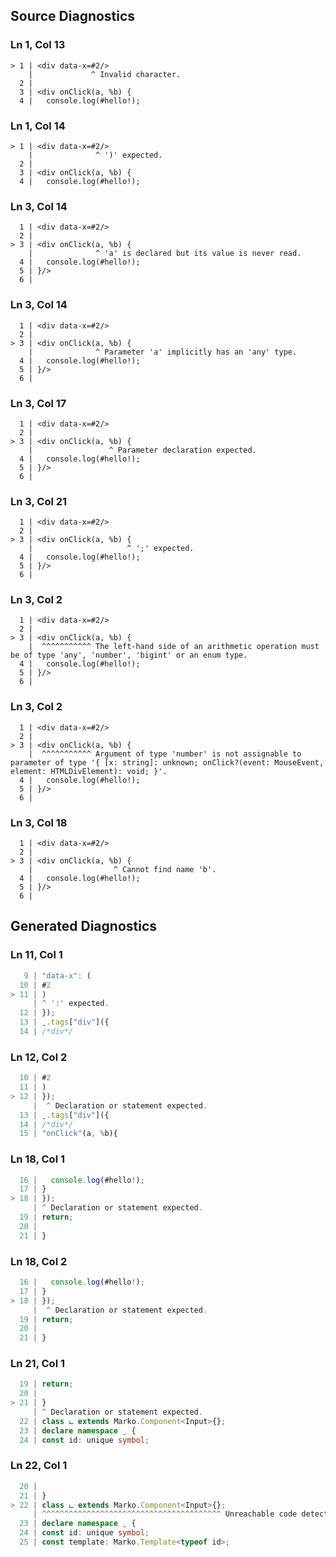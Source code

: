 ## Source Diagnostics
### Ln 1, Col 13
```marko
> 1 | <div data-x=#2/>
    |             ^ Invalid character.
  2 |
  3 | <div onClick(a, %b) {
  4 |   console.log(#hello!);
```

### Ln 1, Col 14
```marko
> 1 | <div data-x=#2/>
    |              ^ ')' expected.
  2 |
  3 | <div onClick(a, %b) {
  4 |   console.log(#hello!);
```

### Ln 3, Col 14
```marko
  1 | <div data-x=#2/>
  2 |
> 3 | <div onClick(a, %b) {
    |              ^ 'a' is declared but its value is never read.
  4 |   console.log(#hello!);
  5 | }/>
  6 |
```

### Ln 3, Col 14
```marko
  1 | <div data-x=#2/>
  2 |
> 3 | <div onClick(a, %b) {
    |              ^ Parameter 'a' implicitly has an 'any' type.
  4 |   console.log(#hello!);
  5 | }/>
  6 |
```

### Ln 3, Col 17
```marko
  1 | <div data-x=#2/>
  2 |
> 3 | <div onClick(a, %b) {
    |                 ^ Parameter declaration expected.
  4 |   console.log(#hello!);
  5 | }/>
  6 |
```

### Ln 3, Col 21
```marko
  1 | <div data-x=#2/>
  2 |
> 3 | <div onClick(a, %b) {
    |                     ^ ';' expected.
  4 |   console.log(#hello!);
  5 | }/>
  6 |
```

### Ln 3, Col 2
```marko
  1 | <div data-x=#2/>
  2 |
> 3 | <div onClick(a, %b) {
    |  ^^^^^^^^^^^ The left-hand side of an arithmetic operation must be of type 'any', 'number', 'bigint' or an enum type.
  4 |   console.log(#hello!);
  5 | }/>
  6 |
```

### Ln 3, Col 2
```marko
  1 | <div data-x=#2/>
  2 |
> 3 | <div onClick(a, %b) {
    |  ^^^^^^^^^^^ Argument of type 'number' is not assignable to parameter of type '{ [x: string]: unknown; onClick?(event: MouseEvent, element: HTMLDivElement): void; }'.
  4 |   console.log(#hello!);
  5 | }/>
  6 |
```

### Ln 3, Col 18
```marko
  1 | <div data-x=#2/>
  2 |
> 3 | <div onClick(a, %b) {
    |                  ^ Cannot find name 'b'.
  4 |   console.log(#hello!);
  5 | }/>
  6 |
```

## Generated Diagnostics
### Ln 11, Col 1
```ts
   9 | "data-x": (
  10 | #2
> 11 | )
     | ^ ':' expected.
  12 | });
  13 | ˍ.tags["div"]({
  14 | /*div*/
```

### Ln 12, Col 2
```ts
  10 | #2
  11 | )
> 12 | });
     |  ^ Declaration or statement expected.
  13 | ˍ.tags["div"]({
  14 | /*div*/
  15 | "onClick"(a, %b){
```

### Ln 18, Col 1
```ts
  16 |   console.log(#hello!);
  17 | }
> 18 | });
     | ^ Declaration or statement expected.
  19 | return;
  20 |
  21 | }
```

### Ln 18, Col 2
```ts
  16 |   console.log(#hello!);
  17 | }
> 18 | });
     |  ^ Declaration or statement expected.
  19 | return;
  20 |
  21 | }
```

### Ln 21, Col 1
```ts
  19 | return;
  20 |
> 21 | }
     | ^ Declaration or statement expected.
  22 | class ட extends Marko.Component<Input>{};
  23 | declare namespace ˍ {
  24 | const id: unique symbol;
```

### Ln 22, Col 1
```ts
  20 |
  21 | }
> 22 | class ட extends Marko.Component<Input>{};
     | ^^^^^^^^^^^^^^^^^^^^^^^^^^^^^^^^^^^^^^^^ Unreachable code detected.
  23 | declare namespace ˍ {
  24 | const id: unique symbol;
  25 | const template: Marko.Template<typeof id>;
```

